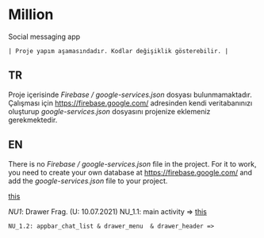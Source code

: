 # Million
Social messaging app 


    | Proje yapım aşamasındadır. Kodlar değişiklik gösterebilir. |

## TR
Proje içerisinde *Firebase / google-services.json* dosyası bulunmamaktadır. 
Çalışması için https://firebase.google.com/ adresinden kendi veritabanınızı oluşturup *google-services.json* dosyasını projenize eklemeniz gerekmektedir.


## EN
There is no *Firebase / google-services.json* file in the project.
For it to work, you need to create your own database at https://firebase.google.com/ and add the *google-services.json* file to your project.

[this](https://github.com/madenmustafa1/Million/blob/main/app/src/main/java/com/maden/million/activity/MainActivity.kt "this")

_NU1_: Drawer Frag. (U: 10.07.2021) 
    NU_1.1: main activity => 
    [this](https://github.com/madenmustafa1/Million/blob/main/app/src/main/java/com/maden/million/activity/MainActivity.kt "this")

    NU_1.2: appbar_chat_list & drawer_menu  & drawer_header =>
